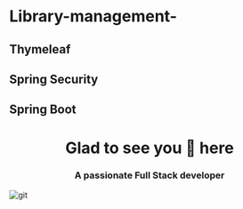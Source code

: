 # Library-management-
## Thymeleaf  
## Spring Security 
## Spring Boot

<h1 align="center"> Glad to see you 👀 here</h1>
<h3 align="center">A passionate Full Stack developer</h3>

![git](https://user-images.githubusercontent.com/57706022/154037731-53e83986-089b-483a-910f-720c7f3c1872.jpeg)
